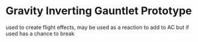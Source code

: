 # Gravity Inverting Gauntlet Prototype

used to create flight effects, may be used as a reaction to add to AC but if used has a chance to break